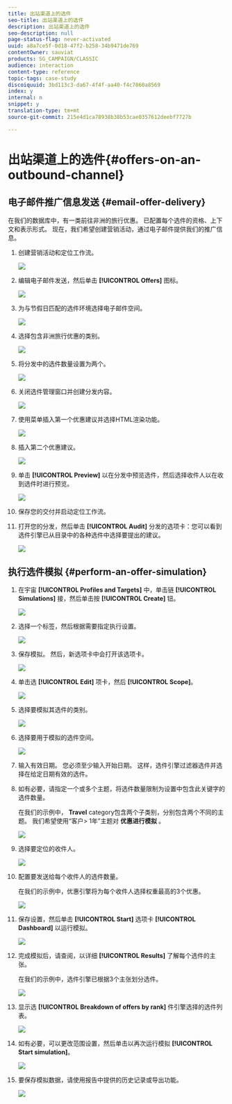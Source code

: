 ```yaml
---
title: 出站渠道上的选件
seo-title: 出站渠道上的选件
description: 出站渠道上的选件
seo-description: null
page-status-flag: never-activated
uuid: a8a7ce5f-0d18-47f2-b258-34b9471de769
contentOwner: sauviat
products: SG_CAMPAIGN/CLASSIC
audience: interaction
content-type: reference
topic-tags: case-study
discoiquuid: 3bd113c3-da67-4f4f-aa40-f4c7860a8569
index: y
internal: n
snippet: y
translation-type: tm+mt
source-git-commit: 215e4d1ca78938b38b53cae0357612deebf7727b

---
```



# 出站渠道上的选件{#offers-on-an-outbound-channel}

## 电子邮件推广信息发送 {#email-offer-delivery}

在我们的数据库中，有一类前往非洲的旅行优惠。 已配置每个选件的资格、上下文和表示形式。 现在，我们希望创建营销活动，通过电子邮件提供我们的推广信息。

1. 创建营销活动和定位工作流。

   ![](assets/offer_delivery_example_001.png)

1. 编辑电子邮件发送，然后单击 **[!UICONTROL Offers]** 图标。

   ![](assets/offer_delivery_example_002.png)

1. 为与节假日匹配的选件环境选择电子邮件空间。

   ![](assets/offer_delivery_example_003.png)

1. 选择包含非洲旅行优惠的类别。

   ![](assets/offer_delivery_example_004.png)

1. 将分发中的选件数量设置为两个。

   ![](assets/offer_delivery_example_005.png)

1. 关闭选件管理窗口并创建分发内容。

   ![](assets/offer_delivery_example_006.png)

1. 使用菜单插入第一个优惠建议并选择HTML渲染功能。

   ![](assets/offer_delivery_example_007.png)

1. 插入第二个优惠建议。

   ![](assets/offer_delivery_example_008.png)

1. 单击 **[!UICONTROL Preview]** 以在分发中预览选件，然后选择收件人以在收到选件时进行预览。

   ![](assets/offer_delivery_example_009.png)

1. 保存您的交付并启动定位工作流。
1. 打开您的分发，然后单击 **[!UICONTROL Audit]** 分发的选项卡：您可以看到选件引擎已从目录中的各种选件中选择要提出的建议。

   ![](assets/offer_delivery_example_010.png)

## 执行选件模拟 {#perform-an-offer-simulation}

1. 在宇宙 **[!UICONTROL Profiles and Targets]** 中，单击链 **[!UICONTROL Simulations]** 接，然后单击按 **[!UICONTROL Create]** 钮。

   ![](assets/offer_simulation_001.png)

1. 选择一个标签，然后根据需要指定执行设置。

   ![](assets/offer_simulation_example_002.png)

1. 保存模拟。 然后，新选项卡中会打开该选项卡。

   ![](assets/offer_simulation_example_003.png)

1. 单击选 **[!UICONTROL Edit]** 项卡，然后 **[!UICONTROL Scope]**。

   ![](assets/offer_simulation_example_004.png)

1. 选择要模拟其选件的类别。

   ![](assets/offer_simulation_example_005.png)

1. 选择要用于模拟的选件空间。

   ![](assets/offer_simulation_example_006.png)

1. 输入有效日期。 您必须至少输入开始日期。 这样，选件引擎过滤器选件并选择在给定日期有效的选件。
1. 如有必要，请指定一个或多个主题，将选件数量限制为设置中包含此关键字的选件数量。

   在我们的示例中， **Travel** category包含两个子类别，分别包含两个不同的主题。 我们希望使用“客户> 1年”主题对 **优惠进行模拟** 。

   ![](assets/offer_simulation_example_007.png)

1. 选择要定位的收件人。

   ![](assets/offer_simulation_example_008.png)

1. 配置要发送给每个收件人的选件数量。

   在我们的示例中，优惠引擎将为每个收件人选择权重最高的3个优惠。

   ![](assets/offer_simulation_example_009.png)

1. 保存设置，然后单击 **[!UICONTROL Start]** 选项卡 **[!UICONTROL Dashboard]** 以运行模拟。

   ![](assets/offer_simulation_example_010.png)

1. 完成模拟后，请查阅，以详细 **[!UICONTROL Results]** 了解每个选件的主张。

   在我们的示例中，选件引擎已根据3个主张划分选件。

   ![](assets/offer_simulation_example_011.png)

1. 显示选 **[!UICONTROL Breakdown of offers by rank]** 件引擎选择的选件列表。

   ![](assets/offer_simulation_example_012.png)

1. 如有必要，可以更改范围设置，然后单击以再次运行模拟 **[!UICONTROL Start simulation]**。

   ![](assets/offer_simulation_example_010.png)

1. 要保存模拟数据，请使用报告中提供的历史记录或导出功能。

   ![](assets/offer_simulation_example_013.png)

